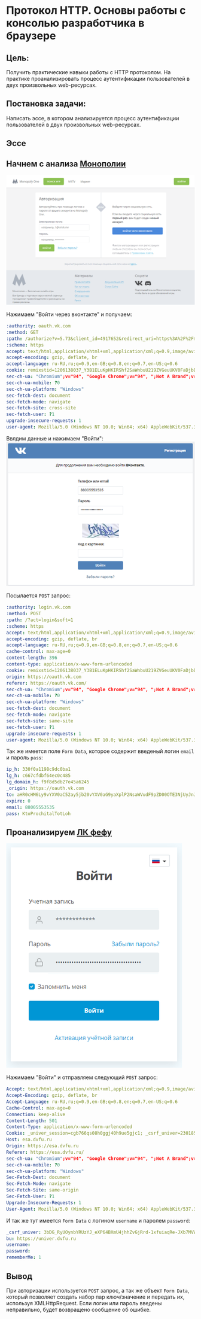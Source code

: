 # Протокол HTTP. Основы работы с консолью разработчика в браузере

## Цель:
Получить практические навыки работы с HTTP протоколом. На практике проанализировать процесс аутентификации пользователей в двух произвольных web-ресурсах.

## Постановка задачи:
Написать эссе, в котором анализируется процесс аутентификации пользователей в двух произвольных web-ресурсах.

## Эссе
## Начнем с анализа [Монополии](https://monopoly-one.com/auth)

![](monopolyAuth.png)

Нажимаем "Войти через вконтакте" и получаем:

```yaml
:authority: oauth.vk.com
:method: GET
:path: /authorize?v=5.73&client_id=4917652&redirect_uri=https%3A%2F%2Fmonopoly-one.com%2Fauth-social%2Fvk&scope=email&response_type=code
:scheme: https
accept: text/html,application/xhtml+xml,application/xml;q=0.9,image/avif,image/webp,image/apng,*/*;q=0.8,application/signed-exchange;v=b3;q=0.9
accept-encoding: gzip, deflate, br
accept-language: ru-RU,ru;q=0.9,en-GB;q=0.8,en;q=0.7,en-US;q=0.6
cookie: remixstid=1206138037_Y3B1ELuKpHKIRShf2SaWnbuU219ZVGeuUKV0FaDjbDo; remixlhk=ca64a4951ee0699288; remixrefkey=ad82cd2d783e3d2a71; remixscreen_width=2560; remixscreen_depth=24; remixscreen_dpr=1; remixscreen_height=1440; remixscreen_winzoom=0; remixdt=25200; remixlang=0; remixlgck=257aa7e3428f3ba68e
sec-ch-ua: "Chromium";v="94", "Google Chrome";v="94", ";Not A Brand";v="99"
sec-ch-ua-mobile: ?0
sec-ch-ua-platform: "Windows"
sec-fetch-dest: document
sec-fetch-mode: navigate
sec-fetch-site: cross-site
sec-fetch-user: ?1
upgrade-insecure-requests: 1
user-agent: Mozilla/5.0 (Windows NT 10.0; Win64; x64) AppleWebKit/537.36 (KHTML, like Gecko) Chrome/94.0.4606.61 Safari/537.36
```

Ввлдим данные и нажимаем "Войти":
![](vk.png)

Посылается `POST` запрос:
```yaml
:authority: login.vk.com
:method: POST
:path: /?act=login&soft=1
:scheme: https
accept: text/html,application/xhtml+xml,application/xml;q=0.9,image/avif,image/webp,image/apng,*/*;q=0.8,application/signed-exchange;v=b3;q=0.9
accept-encoding: gzip, deflate, br
accept-language: ru-RU,ru;q=0.9,en-GB;q=0.8,en;q=0.7,en-US;q=0.6
cache-control: max-age=0
content-length: 396
content-type: application/x-www-form-urlencoded
cookie: remixstid=1206138037_Y3B1ELuKpHKIRShf2SaWnbuU219ZVGeuUKV0FaDjbDo; remixlhk=ca64a4951ee0699288; remixrefkey=ad82cd2d783e3d2a71; remixscreen_width=2560; remixscreen_depth=24; remixscreen_dpr=1; remixscreen_height=1440; remixscreen_winzoom=0; remixdt=25200; remixlang=0; remixlgck=257aa7e3428f3ba68e
origin: https://oauth.vk.com
referer: https://oauth.vk.com/
sec-ch-ua: "Chromium";v="94", "Google Chrome";v="94", ";Not A Brand";v="99"
sec-ch-ua-mobile: ?0
sec-ch-ua-platform: "Windows"
sec-fetch-dest: document
sec-fetch-mode: navigate
sec-fetch-site: same-site
sec-fetch-user: ?1
upgrade-insecure-requests: 1
user-agent: Mozilla/5.0 (Windows NT 10.0; Win64; x64) AppleWebKit/537.36 (KHTML, like Gecko) Chrome/94.0.4606.61 Safari/537.36
```

Так же имеется поле `Form Data`, которое содержит введеный логин `email` и пароль `pass`:
```yaml
ip_h: 330f0a1198c9dc0ba1
lg_h: c667cfdbf64ec0c485
lg_domain_h: f9f8d5db27e45a6245
_origin: https://oauth.vk.com
to: aHR0cHM6Ly9vYXV0aC52ay5jb20vYXV0aG9yaXplP2NsaWVudF9pZD00OTE3NjUyJnJlZGlyZWN0X3VyaT1odHRwcyUzQSUyRiUyRm1vbm9wb2x5LW9uZS5jb20lMkZhdXRoLXNvY2lhbCUyRnZrJnJlc3BvbnNlX3R5cGU9Y29kZSZzY29wZT00MTk0MzA0JnY9NS43MyZzdGF0ZT0mZGlzcGxheT1wYWdl
expire: 0
email: 88005553535
pass: KtoProchitalTotLoh
```

## Проанализируем [ЛК фефу](https://esa.dvfu.ru/)
![](fefu.png)

Нажимаем "Войти" и отправляем следующий `POST` запрос:
```yaml
Accept: text/html,application/xhtml+xml,application/xml;q=0.9,image/avif,image/webp,image/apng,*/*;q=0.8,application/signed-exchange;v=b3;q=0.9
Accept-Encoding: gzip, deflate, br
Accept-Language: ru-RU,ru;q=0.9,en-GB;q=0.8,en;q=0.7,en-US;q=0.6
Cache-Control: max-age=0
Connection: keep-alive
Content-Length: 501
Content-Type: application/x-www-form-urlencoded
Cookie: _univer_session=cgb766qs08h0ggj40h9ue5gjc1; _csrf_univer=230185a9c6a3ed4f94c6a848e0bdc02257e22e6cba83aa1bd7538eaf025963c9a%3A2%3A%7Bi%3A0%3Bs%3A12%3A%22_csrf_univer%22%3Bi%3A1%3Bs%3A32%3A%2239llgvlFhtOKQdqT9vbGAChEVRRcMOiE%22%3B%7D; session-cookie=16a9ea231d88f398c6efc81fbeb261f5240d6b8b21082ffa984203e9e770f8b59b38ea02e6c98b158ef497665c61ed6b; csrf-token-name=csrftoken; _ym_uid=16330939111064149882; _ym_d=1633093911; _ym_visorc=w; _ym_isad=2; _ga=GA1.2.691986756.1633093923; _gid=GA1.2.942166989.1633093923; csrf-token-value=16a9ea418db410ff1965d56f3d60bf507bf674573287cb54848c22517183782577acdcb0bb1ea769
Host: esa.dvfu.ru
Origin: https://esa.dvfu.ru
Referer: https://esa.dvfu.ru/
sec-ch-ua: "Chromium";v="94", "Google Chrome";v="94", ";Not A Brand";v="99"
sec-ch-ua-mobile: ?0
sec-ch-ua-platform: "Windows"
Sec-Fetch-Dest: document
Sec-Fetch-Mode: navigate
Sec-Fetch-Site: same-origin
Sec-Fetch-User: ?1
Upgrade-Insecure-Requests: 1
User-Agent: Mozilla/5.0 (Windows NT 10.0; Win64; x64) AppleWebKit/537.36 (KHTML, like Gecko) Chrome/94.0.4606.61 Safari/537.36
```

И так же тут имеется `Form Data` с логином `username` и паролем `password`:
```yaml
_csrf_univer: 3bDG_RyUOynbYRUzYJ_eXP64BXmU4jhhZvGjRrd-1xfuiaqRe-JXb7MVWngx-68Ix85nPtWhUCQwo_El-jG-Ug==
bu: https://univer.dvfu.ru
username: 
password: 
rememberMe: 1
```

## Вывод
При авторизации используется `POST` запрос, а так же объект `Form Data`, который позволяет создать набор пар ключ/значение и передать их, используя XMLHttpRequest. Если логин или пароль введены неправильно, будет возвращено сообщение об ошибке.